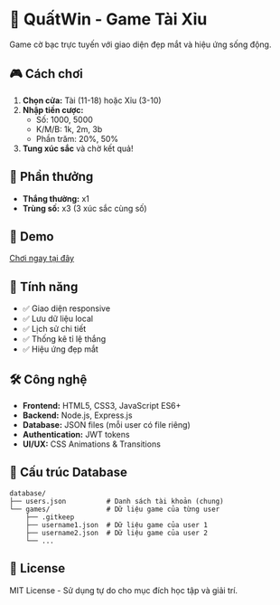 # 🎲 QuấtWin - Game Tài Xỉu

Game cờ bạc trực tuyến với giao diện đẹp mắt và hiệu ứng sống động.

## 🎮 Cách chơi

1. **Chọn cửa:** Tài (11-18) hoặc Xỉu (3-10)
2. **Nhập tiền cược:** 
   - Số: 1000, 5000
   - K/M/B: 1k, 2m, 3b  
   - Phần trăm: 20%, 50%
3. **Tung xúc sắc** và chờ kết quả!

## 🎁 Phần thưởng

- **Thắng thường:** x1
- **Trùng số:** x3 (3 xúc sắc cùng số)

## 🚀 Demo

[Chơi ngay tại đây](https://your-username.github.io/quatwin-tai-xiu-game/)

## 📱 Tính năng

- ✅ Giao diện responsive
- ✅ Lưu dữ liệu local
- ✅ Lịch sử chi tiết
- ✅ Thống kê tỉ lệ thắng
- ✅ Hiệu ứng đẹp mắt

## 🛠️ Công nghệ

- **Frontend:** HTML5, CSS3, JavaScript ES6+
- **Backend:** Node.js, Express.js
- **Database:** JSON files (mỗi user có file riêng)
- **Authentication:** JWT tokens
- **UI/UX:** CSS Animations & Transitions

## 📁 Cấu trúc Database

```
database/
├── users.json          # Danh sách tài khoản (chung)
└── games/              # Dữ liệu game của từng user
    ├── .gitkeep
    ├── username1.json  # Dữ liệu game của user 1
    ├── username2.json  # Dữ liệu game của user 2
    └── ...
```

## 📄 License

MIT License - Sử dụng tự do cho mục đích học tập và giải trí.
